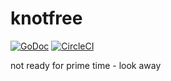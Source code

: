 # knotfree

[![GoDoc](https://godoc.org/github.com/awootton/knotfree?status.svg)](https://godoc.org/github.com/awootton/knotfree)
[![CircleCI](https://circleci.com/gh/gorilla/websocket.svg?style=svg)](https://circleci.com/gh/gorilla/websocket)


not ready for prime time - look away


